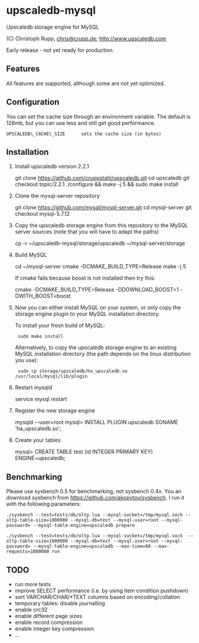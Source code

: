 # upscaledb-mysql
Upscaledb storage engine for MySQL

(C) Christoph Rupp, chris@crupp.de; http://www.upscaledb.com

Early release - not yet ready for production.

## Features

All features are supported, although some are not yet optimized.

## Configuration

You can set the cache size through an environment variable. The default is
128mb, but you can use less and still get good performance.

    UPSCALEDB\_CACHE\_SIZE      sets the cache size (in bytes)

## Installation

1. Install upscaledb version 2.2.1

    git clone https://github.com/cruppstahl/upscaledb.git
    cd upscaledb
    git checkout topic/2.2.1
    ./configure && make -j 5 && sudo make install

2. Clone the mysql-server repository

    git clone https://github.com/mysql/mysql-server.git
    cd mysql-server
    git checkout mysql-5.7.12

3. Copy the upscaledb storage engine from this repository to the MySQL
    server sources (note that you will have to adapt the paths)

    cp -r ~/upscaledb-mysql/storage/upscaledb ~/mysql-server/storage

4. Build MySQL

    cd ~/mysql-server
    cmake -DCMAKE_BUILD_TYPE=Release
    make -j 5

    If cmake fails because boost is not installed then try this:

    cmake -DCMAKE_BUILD_TYPE=Release -DDOWNLOAD_BOOST=1 -DWITH_BOOST=boost

5. Now you can either install MySQL on your system, or only copy the
    storage engine plugin to your MySQL installation directory.

    To install your fresh build of MySQL:

        sudo make install

    Alternatively, to copy the upscaledb storage engine to an existing
    MySQL installation directory (the path depends on the linux distribution
    you use):

        sudo cp storage/upscaledb/ha_upscaledb.so /usr/local/mysql/lib/plugin

6. Restart mysqld

    service mysql restart

7. Register the new storage engine

    mysqld --user=root <database>
    mysql> INSTALL  PLUGIN upscaledb SONAME 'ha_upscaledb.so';

8. Create your tables

    mysql> CREATE TABLE test (id INTEGER PRIMARY KEY) ENGINE=upscaledb;

## Benchmarking

Please use sysbench 0.5 for benchmarking, not sysbench 0.4x. You an download
sysbench from https://github.com/akopytov/sysbench.
I run it with the following parameters:

    ./sysbench --test=tests/db/oltp.lua --mysql-socket=/tmp/mysql.sock --oltp-table-size=1000000 --mysql-db=test --mysql-user=root --mysql-password= --mysql-table-engine=upscaledb prepare 

    ./sysbench --test=tests/db/oltp.lua --mysql-socket=/tmp/mysql.sock  --oltp-table-size=1000000 --mysql-db=test --mysql-user=root --mysql-password= --mysql-table-engine=upscaledb --max-time=60 --max-requests=1000000 run

## TODO

- run more tests
- improve SELECT performance (i.e. by using item condition pushdown)
- sort VARCHAR/CHAR/\*TEXT columns based on encoding/collation
- temporary tables: disable journalling
- enable crc32
- enable different page sizes
- enable record compression
- enable integer key compression
- ...



